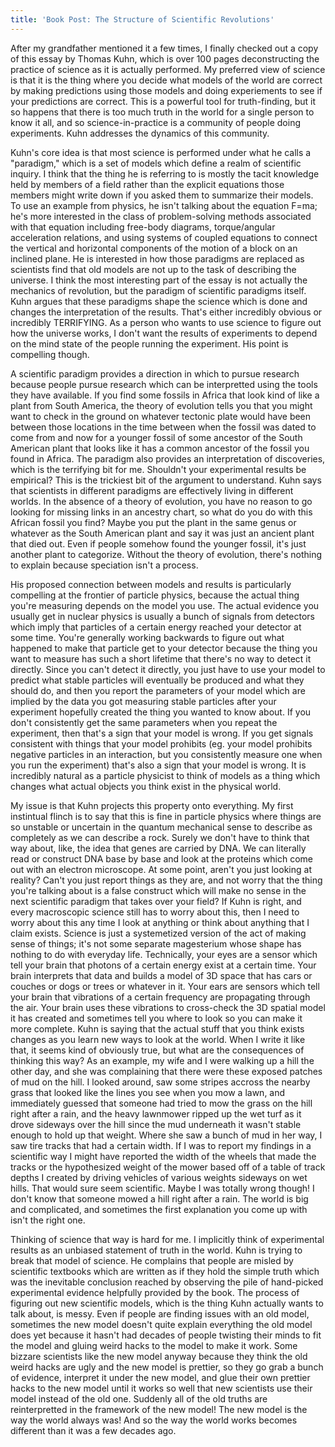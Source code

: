 ```yaml
---
title: 'Book Post: The Structure of Scientific Revolutions'
---
```


After my grandfather mentioned it a few times, I finally checked out a copy of this essay by Thomas Kuhn, which is over 100 pages deconstructing the practice of science as it is actually performed. My preferred view of science is that it is the thing where you decide what models of the world are correct by making predictions using those models and doing experiements to see if your predictions are correct. This is a powerful tool for truth-finding, but it so happens that there is too much truth in the world for a single person to know it all, and so science-in-practice is a community of people doing experiments. Kuhn addresses the dynamics of this community.

Kuhn's core idea is that most science is performed under what he calls a "paradigm," which is a set of models which define a realm of scientific inquiry. I think that the thing he is referring to is mostly the tacit knowledge held by members of a field rather than the explicit equations those members might write down if you asked them to summarize their models. To use an example from physics, he isn't talking about the equation F=ma; he's more interested in the class of problem-solving methods associated with that equation including free-body diagrams, torque/angular acceleration relations, and using systems of coupled equations to connect the vertical and horizontal components of the motion of a block on an inclined plane. He is interested in how those paradigms are replaced as scientists find that old models are not up to the task of describing the universe. I think the most interesting part of the essay is not actually the mechanics of revolution, but the paradigm of scientific paradigms itself. Kuhn argues that these paradigms shape the science which is done and changes the interpretation of the results. That's either incredibly obvious or incredibly TERRIFYING. As a person who wants to use science to figure out how the universe works, I don't want the results of experiments to depend on the mind state of the people running the experiment. His point is compelling though.

A scientific paradigm provides a direction in which to pursue research because people pursue research which can be interpretted using the tools they have available. If you find some fossils in Africa that look kind of like a plant from South America, the theory of evolution tells you that you might want to check in the ground on whatever tectonic plate would have been between those locations in the time between when the fossil was dated to come from and now for a younger fossil of some ancestor of the South American plant that looks like it has a common ancestor of the fossil you found in Africa. The paradigm also provides an interpretation of discoveries, which is the terrifying bit for me. Shouldn't your experimental results be empirical? This is the trickiest bit of the argument to understand. Kuhn says that scientists in different paradigms are effectively living in different worlds. In the absence of a theory of evolution, you have no reason to go looking for missing links in an ancestry chart, so what do you do with this African fossil you find? Maybe you put the plant in the same genus or whatever as the South American plant and say it was just an ancient plant that died out. Even if people somehow found the younger fossil, it's just another plant to categorize. Without the theory of evolution, there's nothing to explain because speciation isn't a process. 

His proposed connection between models and results is particularly compelling at the frontier of particle physics, because the actual thing you're measuring depends on the model you use. The actual evidence you usually get in nuclear physics is usually a bunch of signals from detectors which imply that particles of a certain energy reached your detector at some time. You're generally working backwards to figure out what happened to make that particle get to your detector because the thing you want to measure has such a short lifetime that there's no way to detect it directly. Since you can't detect it directly, you just have to use your model to predict what stable particles will eventually be produced and what they should do, and then you report the parameters of your model which are implied by the data you got measuring stable particles after your experiment hopefully created the thing you wanted to know about. If you don't consistently get the same parameters when you repeat the experiment, then that's a sign that your model is wrong. If you get signals consistent with things that your model prohibits (eg. your model prohibits negative particles in an interaction, but you consistently measure one when you run the experiment) that's also a sign that your model is wrong. It is incredibly natural as a particle physicist to think of models as a thing which changes what actual objects you think exist in the physical world.

My issue is that Kuhn projects this property onto everything. My first instintual flinch is to say that this is fine in particle physics where things are so unstable or uncertain in the quantum mechanical sense to describe as completely as we can describe a rock. Surely we don't have to think that way about, like, the idea that genes are carried by DNA. We can literally read or construct DNA base by base and look at the proteins which come out with an electron microscope. At some point, aren't you just looking at reality? Can't you just report things as they are, and not worry that the thing you're talking about is a false construct which will make no sense in the next scientific paradigm that takes over your field? If Kuhn is right, and every macroscopic science still has to worry about this, then I need to worry about this any time I look at anything or think about anything that I claim exists. Science is just a systemetized version of the act of making sense of things; it's not some separate magesterium whose shape has nothing to do with everyday life. Technically, your eyes are a sensor which tell your brain that photons of a certain energy exist at a certain time. Your brain interprets that data and builds a model of 3D space that has cars or couches or dogs or trees or whatever in it. Your ears are sensors which tell your brain that vibrations of a certain frequency are propagating through the air. Your brain uses these vibrations to cross-check the 3D spatial model it has created and sometimes tell you where to look so you can make it more complete. Kuhn is saying that the actual stuff that you think exists changes as you learn new ways to look at the world. When I write it like that, it seems kind of obviously true, but what are the consequences of thinking this way? As an example, my wife and I were walking up a hill the other day, and she was complaining that there were these exposed patches of mud on the hill. I looked around, saw some stripes accross the nearby grass that looked like the lines you see when you mow a lawn, and immediately guessed that someone had tried to mow the grass on the hill right after a rain, and the heavy lawnmower ripped up the wet turf as it drove sideways over the hill since the mud underneath it wasn't stable enough to hold up that weight. Where she saw a bunch of mud in her way, I saw tire tracks that had a certain width. If I was to report my findings in a scientific way I might have reported the width of the wheels that made the tracks or the hypothesized weight of the mower based off of a table of track depths I created by driving vehicles of various weights sideways on wet hills. That would sure seem scientific. Maybe I was totally wrong though! I don't know that someone mowed a hill right after a rain. The world is big and complicated, and sometimes the first explanation you come up with isn't the right one.

Thinking of science that way is hard for me. I implicitly think of experimental results as an unbiased statement of truth in the world. Kuhn is trying to break that model of science. He complains that people are misled by scientific textbooks which are written as if they hold the simple truth which was the inevitable conclusion reached by observing the pile of hand-picked experimental evidence helpfully provided by the book. The process of figuring out new scientific models, which is the thing Kuhn actually wants to talk about, is messy. Even if people are finding issues with an old model, sometimes the new model doesn't quite explain everything the old model does yet because it hasn't had decades of people twisting their minds to fit the model and gluing weird hacks to the model to make it work. Some bizzare scientists like the new model anyway because they think the old weird hacks are ugly and the new model is prettier, so they go grab a bunch of evidence, interpret it under the new model, and glue their own prettier hacks to the new model until it works so well that new scientists use their model instead of the old one. Suddenly all of the old truths are reinterpretted in the framework of the new model! The new model is the way the world always was! And so the way the world works becomes different than it was a few decades ago.
